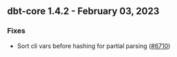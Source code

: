 ## dbt-core 1.4.2 - February 03, 2023

### Fixes

- Sort cli vars before hashing for partial parsing ([#6710](https://github.com/dbt-labs/dbt-core/issues/6710))
